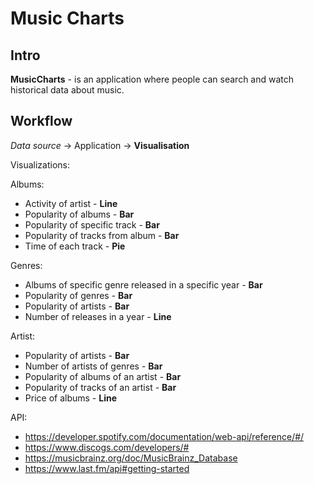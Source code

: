 # Music Charts

## Intro

**MusicCharts** - is an application where people can search and watch historical
data about music.

## Workflow

*Data source* -> Application -> **Visualisation**

Visualizations:

Albums:

- Activity of artist - **Line**
- Popularity of albums - **Bar**
- Popularity of specific track - **Bar**
- Popularity of tracks from album - **Bar**
- Time of each track - **Pie**

Genres:

- Albums of specific genre released in a specific year - **Bar**
- Popularity of genres - **Bar**
- Popularity of artists - **Bar**
- Number of releases in a year - **Line**

Artist:

- Popularity of artists - **Bar**
- Number of artists of genres - **Bar**
- Popularity of albums of an artist - **Bar**
- Popularity of tracks of an artist - **Bar**
- Price of albums - **Line**

API:

- https://developer.spotify.com/documentation/web-api/reference/#/
- https://www.discogs.com/developers/#
- https://musicbrainz.org/doc/MusicBrainz_Database
- https://www.last.fm/api#getting-started
